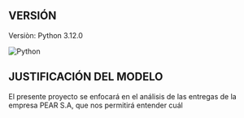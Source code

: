 ## VERSIÓN 
Versiòn: Python 3.12.0


![Python](https://img.shields.io/badge/Python-3776AB?style=for-the-badge&logo=python&logoColor=white)


## JUSTIFICACIÓN DEL MODELO
El presente proyecto se enfocará en el análisis de las entregas de la empresa PEAR S.A, que nos permitirá entender cuál 
